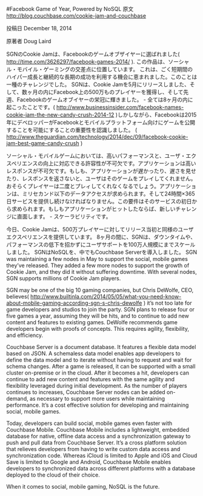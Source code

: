 #Facebook Game of Year, Powered by NoSQL
原文
http://blog.couchbase.com/cookie-jam-and-couchbase

投稿日
December 18, 2014

原著者
Doug Laird

SGNのCookie Jamは、Facebookのゲームオブザイヤーに選ばれました(
http://time.com/3626297/facebook-games-2014/
). 
この作品は、ソーシャル・モバイル・ゲーミングの交差点に位置しています。
これは、ごく短期間のハイパー成長と継続的な長期の成功を利用する機会に恵まれました。このことは一種のチャレンジでした。
SGNは、Cookie Jamを5月にリリースしました、そして、数ヶ月の内にFacebook上の500万ものプレイヤーを獲得し、そして先週、Facebookのゲームオブイヤーの栄冠に輝きました。 - 全ては8ヶ月の内に起こったことです。(
http://www.businessinsider.com/facebook-names-cookie-jam-the-new-candy-crush-2014-12
)しかしながら、Facebookは2015年にデベロッパーがFacebookとモバイルプラットフォーム向けにゲームを公開することを可能にすることの重要性を認識しました。  (
http://www.theguardian.com/technology/2014/dec/09/facebook-cookie-jam-best-game-candy-crush
)

ソーシャル・モバイルゲームにおいては、高いパフォーマンスと、ユーザ・エクスペリエンスの向上に対応できる許容性が不可欠です。アプリケーションは高いレスポンスが不可欠です。もしも、アプリケーションが遅かったり、遅さを見せたり、レスポンスを返さないと、ユーザはそのゲームをプレイしてくれません。おそらくプレイヤーは二度とプレィしてくれなくなるでしょう。アプリケーションは、ミリセカンド以下のデータアクセスが求められます。そして24時間×365日サービスを提供し続けなければなりません。この要件はそのサービスの初日から求められます。もしもアプリケーションがヒットしたならば、新しいチャレンジに直面します。 - スケーラビリティです。

今日、Cookie Jamは、500万プレイヤーに対してリリース当初と同様のユーザエクスペリエンスを提供しています。
8ヶ月の間に、SGNは、ダウンタイムや、パフォーマンスの低下を招かずにユーザサポートを100万人規模にまでスケールしました。
SGNはNoSQLを、中でもCouchbase Serverを導入しました。
SGN was maintaining a few nodes in May to support the social, mobile games they’ve released. They added a few more nodes to support the growth of Cookie Jam, and they did it without suffering downtime. With several nodes, SGN supports millions of Cookie Jam players.

SGN may be one of the big 10 gaming companies, but Chris DeWolfe, CEO, believes(
http://www.builtinla.com/2014/05/05/what-you-need-know-about-mobile-gaming-according-sgn-s-chris-dewolfe
) it’s not too late for game developers and studios to join the party. SGN plans to release four or five games a year, assuming they will be hits, and to continue to add new content and features to existing games. DeWolfe recommends game developers begin with proofs of concepts. This requires agility, flexibility, and efficiency.

Couchbase Server is a document database. It features a flexible data model based on JSON. A schemaless data model enables app developers to define the data model and to iterate without having to request and wait for schema changes. After a game is released, it can be supported with a small cluster on-premise or in the cloud. After it becomes a hit, developers can continue to add new content and features with the same agility and flexibility leveraged during initial development. As the number of players continues to increases, Couchbase Server nodes can be added on-demand, as necessary to support more users while maintaining performance. It’s a cost effective solution for developing and maintaining social, mobile games.

Today, developers can build social, mobile games even faster with Couchbase Mobile. Couchbase Mobile includes a lightweight, embedded database for native, offline data access and a synchronization gateway to push and pull data from Couchbase Server. It’s a cross platform solution that relieves developers from having to write custom data access and synchronization code. Whereas iCloud is limited to Apple and iOS and Cloud Save is limited to Google and Android, Couchbase Mobile enables developers to synchronized data across different platforms with a database deployed to the cloud of their choice.

When it comes to social, mobile gaming, NoSQL is the future.
